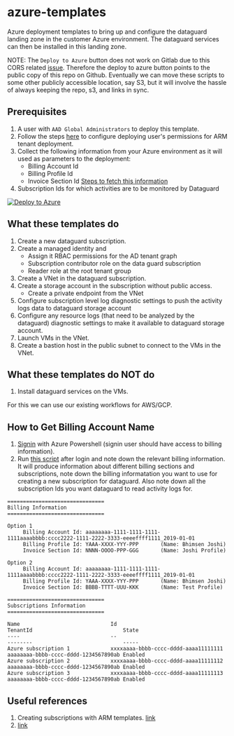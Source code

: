 # azure-templates

Azure deployment templates to bring up and configure the dataguard landing zone in the customer Azure environment. The dataguard services can then be installed in this landing zone.

NOTE: The `Deploy to Azure` button does not work on Gitlab due to this CORS related [issue](https://gitlab.com/gitlab-org/gitlab/-/issues/16732).
Therefore the deploy to azure button points to the public copy of this repo on Github. Eventually we can move these scripts to some other publicly accessible location, say S3, but it will involve the hassle of always keeping the repo, s3, and links in sync.

## Prerequisites
1. A user with `AAD Global Administrators` to deploy this template.
2. Follow the steps [here](https://github.com/Azure/Enterprise-Scale/blob/main/docs/EnterpriseScale-Setup-azure.md) to configure deploying user's permissions for ARM tenant deployment.
3. Collect the following information from your Azure environment as it will used as parameters to the deployment:
    * Billing Account Id 
    * Billing Profile Id
    * Invoice Section Id
    [Steps to fetch this information](#how-to-get-billing-account-name)
4. Subscription Ids for which activities are to be monitored by Dataguard

[![Deploy to Azure](https://aka.ms/deploytoazurebutton)](https://portal.azure.com/#create/Microsoft.Template/uri/https%3A%2F%2Fraw.githubusercontent.com%2Fsachintyagi22%2Fazure-templates%2Fmain%2Ftemplates%2Fsetup-dataguard-subscription.json)

## What these templates do
1. Create a new dataguard subscription. 
2. Create a managed identity and 
    * Assign it RBAC permissions for the AD tenant graph
    * Subscription contributor role on the data guard subscription
    * Reader role at the root tenant group
3. Create a VNet in the dataguard subscription.
4. Create a storage account in the subscription without public access.
    * Create a private endpoint from the VNet
5. Configure subscription level log diagnostic settings to push the activity logs data to dataguard storage account
6. Configure any resource logs (that need to be analyzed by the dataguard) diagnostic settings to make it available to dataguard storage account.
7. Launch VMs in the VNet.
8. Create a bastion host in the public subnet to connect to the VMs in the VNet.

## What these templates do NOT do
1. Install dataguard services on the VMs.

For this we can use our existing workflows for AWS/GCP.

## How to Get Billing Account Name
1. [Signin](https://docs.microsoft.com/en-us/powershell/azure/authenticate-azureps?view=azps-7.1.0) with Azure Powershell (signin user should have access to billing information).
2. Run [this script](scripts/fetch-billing-accounts.ps1) after login and note down the relevant billing information. It will produce information about different billing sections and subscriptions, note down the billing informatation you want to use for creating a new subscription for dataguard.
Also note down all the subscription Ids you want dataguard to read activity logs for.
```
===============================
Billing Information
===============================

Option 1
	 Billing Account Id: aaaaaaaa-1111-1111-1111-1111aaaabbbb:cccc2222-1111-2222-3333-eeeeffff1111_2019-01-01
	 Billing Profile Id: YAAA-XXXX-YYY-PPP   	 (Name: Bhimsen Joshi)
	 Invoice Section Id: NNNN-OOOO-PPP-GGG   	 (Name: Joshi Profile)

Option 2
	 Billing Account Id: aaaaaaaa-1111-1111-1111-1111aaaabbbb:cccc2222-1111-2222-3333-eeeeffff1111_2019-01-01
	 Billing Profile Id: YAAA-XXXX-YYY-PPP   	 (Name: Bhimsen Joshi)
	 Invoice Section Id: BBBB-TTTT-UUU-KKK   	 (Name: Test Profile)

===============================
Subscriptions Information
===============================

Name                             Id                                   TenantId                             State
----                             --                                   --------                             -----
Azure subscription 1             xxxxaaaa-bbbb-cccc-dddd-aaaa11111111 aaaaaaaa-bbbb-cccc-dddd-1234567890ab Enabled
Azure subscription 2             xxxxaaaa-bbbb-cccc-dddd-aaaa11111112 aaaaaaaa-bbbb-cccc-dddd-1234567890ab Enabled
Azure subscription 3             xxxxaaaa-bbbb-cccc-dddd-aaaa11111113 aaaaaaaa-bbbb-cccc-dddd-1234567890ab Enabled

```

## Useful references

1. Creating subscriptions with ARM templates. [link](https://techcommunity.microsoft.com/t5/azure-governance-and-management/creating-subscriptions-with-arm-templates/ba-p/1839961)
2. [link](https://stackoverflow.com/questions/63478559/how-to-deploy-arm-template-with-user-managed-identity-and-assign-a-subscription)
